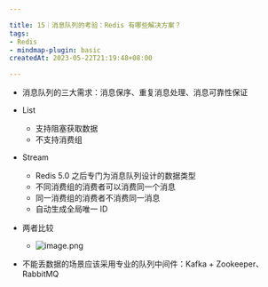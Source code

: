 ```yaml
---

title: 15｜消息队列的考验：Redis 有哪些解决方案？
tags:
- Redis
- mindmap-plugin: basic
createdAt: 2023-05-22T21:19:48+08:00

---
```


- 消息队列的三大需求：消息保序、重复消息处理、消息可靠性保证
- List

  - 支持阻塞获取数据
  - 不支持消费组

- Stream

  - Redis 5.0 之后专门为消息队列设计的数据类型
  - 不同消费组的消费者可以消费同一个消息
  - 同一消费组的消费者不消费同一消息
  - 自动生成全局唯一 ID

- 两者比较
  - ![image.png](https://cdn.jsdelivr.net/gh/11ze/static/images/redis-15-1.png)

- 不能丢数据的场景应该采用专业的队列中间件：Kafka + Zookeeper、RabbitMQ
